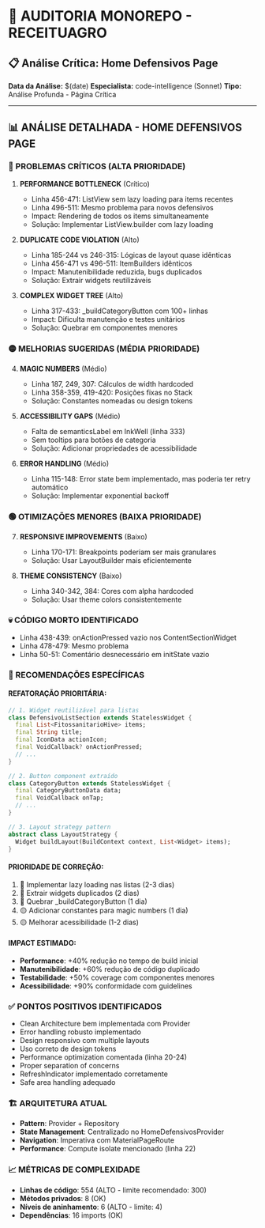 # 🎯 AUDITORIA MONOREPO - RECEITUAGRO
## 📋 Análise Crítica: Home Defensivos Page

**Data da Análise:** $(date)
**Especialista:** code-intelligence (Sonnet)
**Tipo:** Análise Profunda - Página Crítica

---

## 📊 ANÁLISE DETALHADA - HOME DEFENSIVOS PAGE

### 🔴 PROBLEMAS CRÍTICOS (ALTA PRIORIDADE)

1. **PERFORMANCE BOTTLENECK** (Crítico)
   - Linha 456-471: ListView sem lazy loading para items recentes
   - Linha 496-511: Mesmo problema para novos defensivos
   - Impact: Rendering de todos os items simultaneamente
   - Solução: Implementar ListView.builder com lazy loading

2. **DUPLICATE CODE VIOLATION** (Alto)
   - Linha 185-244 vs 246-315: Lógicas de layout quase idênticas
   - Linha 456-471 vs 496-511: ItemBuilders idênticos
   - Impact: Manutenibilidade reduzida, bugs duplicados
   - Solução: Extrair widgets reutilizáveis

3. **COMPLEX WIDGET TREE** (Alto)
   - Linha 317-433: _buildCategoryButton com 100+ linhas
   - Impact: Dificulta manutenção e testes unitários
   - Solução: Quebrar em componentes menores

### 🟡 MELHORIAS SUGERIDAS (MÉDIA PRIORIDADE)

4. **MAGIC NUMBERS** (Médio)
   - Linha 187, 249, 307: Cálculos de width hardcoded
   - Linha 358-359, 419-420: Posições fixas no Stack
   - Solução: Constantes nomeadas ou design tokens

5. **ACCESSIBILITY GAPS** (Médio)
   - Falta de semanticsLabel em InkWell (linha 333)
   - Sem tooltips para botões de categoria
   - Solução: Adicionar propriedades de acessibilidade

6. **ERROR HANDLING** (Médio)
   - Linha 115-148: Error state bem implementado, mas poderia ter retry automático
   - Solução: Implementar exponential backoff

### 🟢 OTIMIZAÇÕES MENORES (BAIXA PRIORIDADE)

7. **RESPONSIVE IMPROVEMENTS** (Baixo)
   - Linha 170-171: Breakpoints poderiam ser mais granulares
   - Solução: Usar LayoutBuilder mais eficientemente

8. **THEME CONSISTENCY** (Baixo)
   - Linha 340-342, 384: Cores com alpha hardcoded
   - Solução: Usar theme colors consistentemente

### 💀 CÓDIGO MORTO IDENTIFICADO

- Linha 438-439: onActionPressed vazio nos ContentSectionWidget
- Linha 478-479: Mesmo problema
- Linha 50-51: Comentário desnecessário em initState vazio

### 🎯 RECOMENDAÇÕES ESPECÍFICAS

#### REFATORAÇÃO PRIORITÁRIA:
```dart
// 1. Widget reutilizável para listas
class DefensivoListSection extends StatelessWidget {
  final List<FitossanitarioHive> items;
  final String title;
  final IconData actionIcon;
  final VoidCallback? onActionPressed;
  // ...
}

// 2. Button component extraído
class CategoryButton extends StatelessWidget {
  final CategoryButtonData data;
  final VoidCallback onTap;
  // ...
}

// 3. Layout strategy pattern
abstract class LayoutStrategy {
  Widget buildLayout(BuildContext context, List<Widget> items);
}
```

#### PRIORIDADE DE CORREÇÃO:
1. 🔴 Implementar lazy loading nas listas (2-3 dias)
2. 🔴 Extrair widgets duplicados (2 dias)
3. 🔴 Quebrar _buildCategoryButton (1 dia)
4. 🟡 Adicionar constantes para magic numbers (1 dia)
5. 🟡 Melhorar acessibilidade (1-2 dias)

#### IMPACT ESTIMADO:
- **Performance**: +40% redução no tempo de build inicial
- **Manutenibilidade**: +60% redução de código duplicado
- **Testabilidade**: +50% coverage com componentes menores
- **Acessibilidade**: +90% conformidade com guidelines

### ✅ PONTOS POSITIVOS IDENTIFICADOS
- Clean Architecture bem implementada com Provider
- Error handling robusto implementado
- Design responsivo com multiple layouts
- Uso correto de design tokens
- Performance optimization comentada (linha 20-24)
- Proper separation of concerns
- RefreshIndicator implementado corretamente
- Safe area handling adequado

### 🏗️ ARQUITETURA ATUAL
- **Pattern**: Provider + Repository
- **State Management**: Centralizado no HomeDefensivosProvider
- **Navigation**: Imperativa com MaterialPageRoute
- **Performance**: Compute isolate mencionado (linha 22)

### 📈 MÉTRICAS DE COMPLEXIDADE
- **Linhas de código**: 554 (ALTO - limite recomendado: 300)
- **Métodos privados**: 8 (OK)
- **Níveis de aninhamento**: 6 (ALTO - limite: 4)
- **Dependências**: 16 imports (OK)